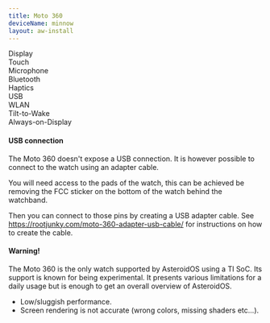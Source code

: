 ```yaml
---
title: Moto 360
deviceName: minnow
layout: aw-install
---
```


<div class="support-row">
  <div class="support-col">Display<div class="support-col-good"></div></div>
  <div class="support-col">Touch<div class="support-col-good"></div></div>
  <div class="support-col">Microphone<div class="support-col-good"></div></div>
  <div class="support-col">Bluetooth<div class="support-col-bad"></div></div>
  <div class="support-col">Haptics<div class="support-col-good"></div></div>
  <div class="support-col">USB<div class="support-col-good"></div></div>
  <div class="support-col">WLAN<div class="support-col-good"></div></div>
  <div class="support-col">Tilt-to-Wake<div class="support-col-bad"></div></div>
  <div class="support-col">Always-on-Display<div class="support-col-bad"></div></div>
</div>

<div class="callout callout-info">
    <h4>USB connection</h4>
    <p>The Moto 360 doesn't expose a USB connection. It is however possible to connect to the watch using an adapter cable.</p>
    <p>You will need access to the pads of the watch, this can be achieved be removing the FCC sticker on the bottom of the watch behind the watchband.</p>
    <p>Then you can connect to those pins by creating a USB adapter cable. See <a href="https://rootjunky.com/moto-360-adapter-usb-cable/">https://rootjunky.com/moto-360-adapter-usb-cable/</a> for instructions on how to create the cable.</p>
</div>


<div class="callout callout-warning">
    <h4>Warning!</h4>
    <p>The Moto 360 is the only watch supported by AsteroidOS using a TI SoC. Its support is known for being experimental. It presents various limitations for a daily usage but is enough to get an overall overview of AsteroidOS.</p>
    <ul>
        <li>Low/sluggish performance.</li>
        <li>Screen rendering is not accurate (wrong colors, missing shaders etc...).</li>
    </ul>
</div>
